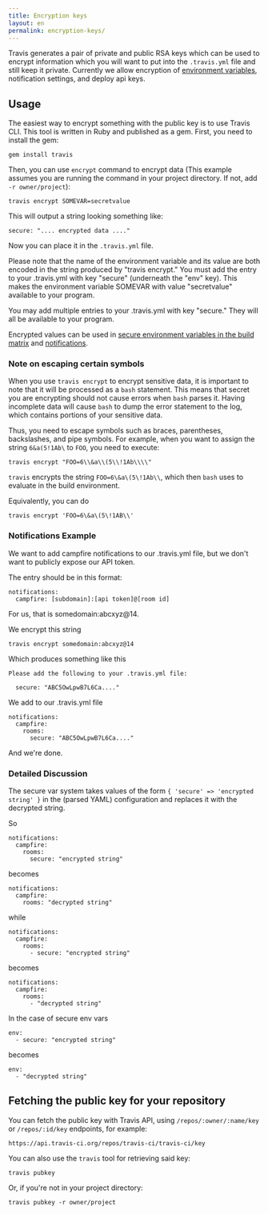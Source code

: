 ```yaml
---
title: Encryption keys
layout: en
permalink: encryption-keys/
---
```


Travis generates a pair of private and public RSA keys which can be used
to encrypt information which you will want to put into the `.travis.yml` file and
still keep it private. Currently we allow encryption of
[environment variables](/user/build-configuration/#Secure-environment-variables), notification settings, and deploy api keys.

## Usage

The easiest way to encrypt something with the public key is to use Travis CLI.
This tool is written in Ruby and published as a gem. First, you need to install
the gem:

    gem install travis

Then, you can use `encrypt` command to encrypt data (This example assumes you are running the command in your project directory. If not, add `-r owner/project`):

    travis encrypt SOMEVAR=secretvalue

This will output a string looking something like:

    secure: ".... encrypted data ...."

Now you can place it in the `.travis.yml` file.

Please note that the name of the environment variable and its value are both encoded in the string produced by "travis encrypt." You must add the entry to your .travis.yml with key "secure" (underneath the "env" key). This makes the environment variable SOMEVAR with value "secretvalue" available to your program.

You may add multiple entries to your .travis.yml with key "secure." They will all be available to your program.

Encrypted values can be used in
[secure environment variables in the build matrix](/user/build-configuration/#Secure-environment-variables)
and [notifications](/user/notifications).

### Note on escaping certain symbols

When you use `travis encrypt` to encrypt sensitive data, it is important to note that it will
be processed as a `bash` statement.
This means that secret you are encrypting should not cause errors when `bash` parses it.
Having incomplete data will cause `bash` to dump the error statement to the log, which
contains portions of your sensitive data.

Thus, you need to escape symbols such as braces, parentheses, backslashes, and pipe symbols.
For example, when you want to assign the string `6&a(5!1Ab\` to `FOO`, you need to execute:

    travis encrypt "FOO=6\\&a\\(5\\!1Ab\\\\"

`travis` encrypts the string `FOO=6\&a\(5\!1Ab\\`, which then `bash` uses to evaluate in the build environment.

Equivalently, you can do

    travis encrypt 'FOO=6\&a\(5\!1AB\\'

### Notifications Example

We want to add campfire notifications to our .travis.yml file, but we don't want to publicly expose our API token.

The entry should be in this format:

    notifications:
      campfire: [subdomain]:[api token]@[room id]

For us, that is somedomain:abcxyz@14.

We encrypt this string

    travis encrypt somedomain:abcxyz@14

Which produces something like this

    Please add the following to your .travis.yml file:

      secure: "ABC5OwLpwB7L6Ca...."

We add to our .travis.yml file

    notifications:
      campfire:
        rooms:
          secure: "ABC5OwLpwB7L6Ca...."

And we're done.

### Detailed Discussion

The secure var system takes values of the form ```{ 'secure' => 'encrypted string' }``` in the (parsed YAML) configuration and replaces it with the decrypted string.

So

    notifications:
      campfire:
        rooms:
          secure: "encrypted string"

becomes

    notifications:
      campfire:
        rooms: "decrypted string"

while

    notifications:
      campfire:
        rooms:
          - secure: "encrypted string"

becomes

    notifications:
      campfire:
        rooms:
          - "decrypted string"

In the case of secure env vars

    env:
      - secure: "encrypted string"

becomes

    env:
      - "decrypted string"

## Fetching the public key for your repository

You can fetch the public key with Travis API, using `/repos/:owner/:name/key` or
`/repos/:id/key` endpoints, for example:

    https://api.travis-ci.org/repos/travis-ci/travis-ci/key

You can also use the `travis` tool for retrieving said key:

    travis pubkey

Or, if you're not in your project directory:

    travis pubkey -r owner/project
